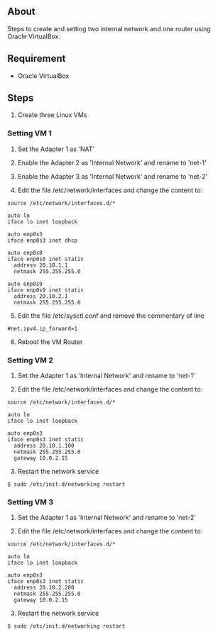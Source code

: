 ## About
Steps to create and setting two internal network and one router using Oracle VirtualBox.

## Requirement
- Oracle VirtualBox

## Steps
1. Create three Linux VMs

### Setting VM 1
1. Set the Adapter 1 as 'NAT'

2. Enable the Adapter 2 as 'Internal Network' and rename to 'net-1'

3. Enable the Adapter 3 as 'Internal Network' and rename to 'net-2'

4. Edit the file /etc/network/interfaces and change the content to:
```
source /etc/network/interfaces.d/*

auto lo
iface lo inet loopback

auto enp0s3
iface enp0s3 inet dhcp

auto enp0s8
iface enp0s8 inet static
  address 20.10.1.1
  netmask 255.255.255.0

auto enp0s9
iface enp0s9 inet static
  address 20.10.2.1
  netmask 255.255.255.0
```

5. Edit the file /etc/sysctl.conf and remove the commentary of line
```
#net.ipv4.ip_forward=1
```

6. Reboot the VM Router

### Setting VM 2
1. Set the Adapter 1 as 'Internal Network' and rename to 'net-1'

2. Edit the file /etc/network/interfaces and change the content to:
```
source /etc/network/interfaces.d/*

auto lo
iface lo inet loopback

auto enp0s3
iface enp0s3 inet static
  address 20.10.1.100
  netmask 255.255.255.0
  gateway 10.0.2.15
```

3. Restart the network service
```
$ sudo /etc/init.d/networking restart
```

### Setting VM 3
1. Set the Adapter 1 as 'Internal Network' and rename to 'net-2'

2. Edit the file /etc/network/interfaces and change the content to:
```
source /etc/network/interfaces.d/*

auto lo
iface lo inet loopback

auto enp0s3
iface enp0s3 inet static
  address 20.10.2.200
  netmask 255.255.255.0
  gateway 10.0.2.15
```

3. Restart the network service
```
$ sudo /etc/init.d/networking restart
```

